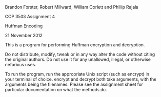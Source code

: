   
Brandon Forster, Robert Millward, William Corlett and Phillip Rajala

COP 3503 Assignment 4

Huffman Encoding

21 November 2012

This is a program for performing Huffman encryption and decryption.

Do not distribute, modify, tweak or in any way alter the code without citing the original authors. Do not use it for any unallowed, illegal, or otherwise nefarious uses.

To run the program, run the appropriate Unix script (such as encrypt) in your terminal of choice. encrypt and decrypt both take arguments, with the arguments being the filenames. Please see the assignment sheet for particular documentation on what the methods do.